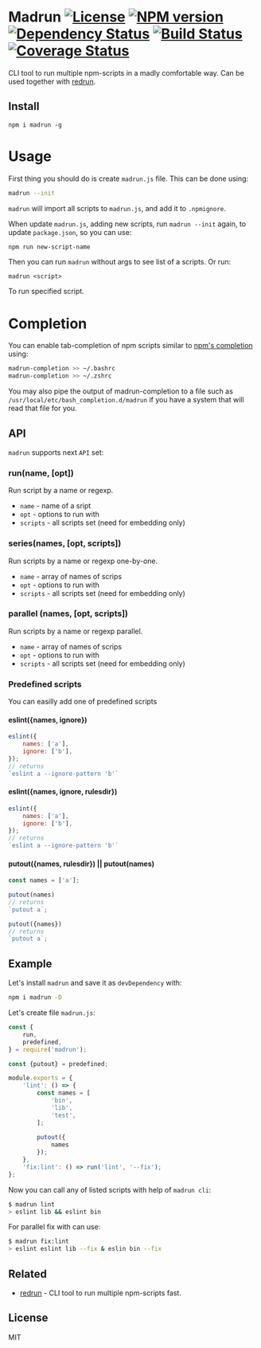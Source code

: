 # Madrun [![License][LicenseIMGURL]][LicenseURL] [![NPM version][NPMIMGURL]][NPMURL] [![Dependency Status][DependencyStatusIMGURL]][DependencyStatusURL] [![Build Status][BuildStatusIMGURL]][BuildStatusURL] [![Coverage Status][CoverageIMGURL]][CoverageURL]

CLI tool to run multiple npm-scripts in a madly comfortable way. Can be used together with [redrun](https://github.com/coderaiser/redrun).

## Install

```
npm i madrun -g
```

# Usage

First thing you should do is create `madrun.js` file.
This can be done using:

```sh
madrun --init
```

`madrun` will import all scripts to `madrun.js`, and add it to `.npmignore`.

When update `madrun.js`, adding new scripts, run `madrun --init` again, to update `package.json`, so you can use:

```sh
npm run new-script-name
```

Then you can run `madrun` without args to see list of a scripts. Or run: 

```
madrun <script>
```

To run specified script.

# Completion

You can enable tab-completion of npm scripts similar to [npm's completion](
https://docs.npmjs.com/cli/completion) using:

```sh
madrun-completion >> ~/.bashrc
madrun-completion >> ~/.zshrc
```

You may also pipe the output of madrun-completion to a file such as `/usr/local/etc/bash_completion.d/madrun` if you have a system that will read that file for you.

## API

`madrun` supports next `API` set:

### run(name, [opt])
Run script by a name or regexp.

- `name` - name of a sript
- `opt` - options to run with
- `scripts` - all scripts set (need for embedding only)

### series(names, [opt, scripts])
Run scripts by a name or regexp one-by-one.

- `name` - array of names of scrips
- `opt` - options to run with
- `scripts` - all scripts set (need for embedding only)

### parallel (names, [opt, scripts])
Run scripts by a name or regexp parallel.

- `name` - array of names of scrips
- `opt` - options to run with
- `scripts` - all scripts set (need for embedding only)

### Predefined scripts

You can easilly add one of predefined scripts

#### eslint({names, ignore})

```js
eslint({
    names: ['a'],
    ignore: ['b'],
});
// returns
`eslint a --ignore-pattern 'b'`
```

#### eslint({names, ignore, rulesdir})

```js
eslint({
    names: ['a'],
    ignore: ['b'],
});
// returns
`eslint a --ignore-pattern 'b'`
```

#### putout({names, rulesdir}) || putout(names)

```js
const names = ['a'];

putout(names)
// returns
`putout a`;

putout({names})
// returns
`putout a`;
```

## Example

Let's install `madrun` and save it as `devDependency` with:

```sh
npm i madrun -D
```

Let's create file `madrun.js`:

```js
const {
    run,
    predefined,
} = require('madrun');

const {putout} = predefined;

module.exports = {
    'lint': () => {
        const names = [
            'bin',
            'lib',
            'test',
        ];
        
        putout({
            names
        });
    },
    'fix:lint': () => run('lint', '--fix');
};
```

Now you can call any of listed scripts with help of `madrun cli`:

```sh
$ madrun lint
> eslint lib && eslint bin
```

For parallel fix with can use:

```sh
$ madrun fix:lint
> eslint eslint lib --fix & eslin bin --fix
```

## Related

- [redrun](https://github.com/coderaiser/redrun) - CLI tool to run multiple npm-scripts fast.

## License

MIT

[NPMIMGURL]:                https://img.shields.io/npm/v/madrun.svg?style=flat
[BuildStatusIMGURL]:        https://img.shields.io/travis/coderaiser/madrun/master.svg?style=flat
[DependencyStatusIMGURL]:   https://img.shields.io/david/coderaiser/madrun.svg?style=flat
[LicenseIMGURL]:            https://img.shields.io/badge/license-MIT-317BF9.svg?style=flat
[NPMURL]:                   https://npmjs.org/package/madrun "npm"
[BuildStatusURL]:           https://travis-ci.org/coderaiser/madrun  "Build Status"
[DependencyStatusURL]:      https://david-dm.org/coderaiser/madrun "Dependency Status"
[LicenseURL]:               https://tldrlegal.com/license/mit-license "MIT License"

[CoverageURL]:              https://coveralls.io/github/coderaiser/madrun?branch=master
[CoverageIMGURL]:           https://coveralls.io/repos/coderaiser/madrun/badge.svg?branch=master&service=github

